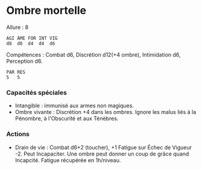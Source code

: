 # Ombre mortelle

Allure : 8

	AGI	ÂME	FOR	INT	VIG
	d8	d8	d4	d4	d6

Compétences : Combat d6, Discrétion d12(+4 ombre), Intimidation d6, Perception d6.

	PAR	RES
	5	5

### Capacités spéciales
- Intangible : immunisé aux armes non magiques.
- Ombre vivante : Discrétion +4 dans les ombres. Ignore les malus liés à la Pénombre, à l'Obscurité et aux Ténèbres.

### Actions
- Drain de vie : Combat d6+2 (toucher), +1 Fatigue sur Échec de Vigueur -2. Peut Incapaciter. Une ombre peut donner un coup de grâce quand Incapcité. Fatigue récupérée en 1h/niveau. 
